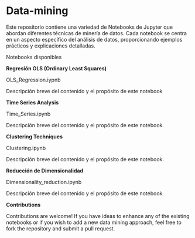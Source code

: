 # Data-mining
Este repositorio contiene una variedad de Notebooks de Jupyter que abordan diferentes técnicas de minería de datos. Cada notebook se centra en un aspecto específico del análisis de datos, proporcionando ejemplos prácticos y explicaciones detalladas.

Notebooks disponibles

**Regresión OLS (Ordinary Least Squares)**

OLS_Regression.iypnb

Descripción breve del contenido y el propósito de este notebook

**Time Series Analysis**

Time_Series.ipynb

Descripción breve del contenido y el propósito de este notebook.

**Clustering Techniques**

Clustering.ipynb

Descripción breve del contenido y el propósito de este notebook.

**Reducción de Dimensionalidad**

Dimensionality_reduction.ipynb

Descripción breve del contenido y el propósito de este notebook


**Contributions**

Contributions are welcome! If you have ideas to enhance any of the existing notebooks or if you wish to add a new data mining approach, feel free to fork the repository and submit a pull request.
